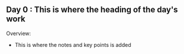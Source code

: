 ## Day 0 : This is where the heading of the day's work

Overview: 
- This is where the notes and key points is added
